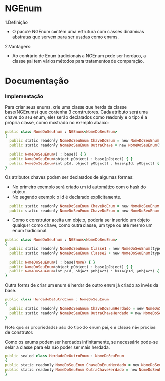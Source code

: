 # NGEnum

1.Definição: 
  - O pacote NGEnum contém uma estrutura com classes dinâmicas abstratas que servem para ser usadas como enums.

2.Vantagens: 
-   Ao contrário de Enum tradicionais a NGEnum pode ser herdado, a classe pai tem vários métodos para tratamentos de comparação.

# Documentação

### Implementação

Para criar seus enums, crie uma classe que herda da classe base(NGEnums) que contenha 3 construtores. Cada atributo será uma chave do seu enum, eles serão declarados como readonly e o tipo é a própria classe,  como mostrado no exemplo abaixo:
```ruby
public class NomeDoSeuEnum : NGEnums<NomeDoSeuEnum>
{
  public static readonly NomeDoSeuEnum ChaveDoEnum = new NomeDoSeuEnum("ChaveDoEnum");
  public static readonly NomeDoSeuEnum OutraChave = new NomeDoSeuEnum("OutraChave");

  public NomeDoSeuEnum() : base() { }
  public NomeDoSeuEnum(object pObject) : base(pObject) { }
  public NomeDoSeuEnum(int pId, object pObject) : base(pId, pObject) { }
}
```

Os atributos chaves podem ser declarados de algumas formas:
 - No primeiro exemplo será criado um id automático com o hash do objeto.
 - No segundo exemplo o id é declarado explicitamente. 
```ruby
  public static readonly NomeDoSeuEnum ChaveDoEnum = new NomeDoSeuEnum("ChaveDoEnum");
  public static readonly NomeDoSeuEnum ChaveDoEnum = new NomeDoSeuEnum(1,"ChaveDoEnum");
```

  - Como o construtor aceita um objeto, poderia ser inserido um objeto qualquer como chave, como outra classe, um type ou até mesmo um enum tradicional.
```ruby
public class NomeDoSeuEnum : NGEnums<NomeDoSeuEnum>
{
  public static readonly NomeDoSeuEnum Classe1 = new NomeDoSeuEnum(typeof(Classe1);
  public static readonly NomeDoSeuEnum Classe2 = new NomeDoSeuEnum(typeof(Classe2);

  public NomeDoSeuEnum() : base(None) { }
  public NomeDoSeuEnum(object pObject) : base(pObject) { }
  public NomeDoSeuEnum(int pId, object pObject) : base(pId, pObject) { }
}
```

Outra forma de criar um enum é herdar de outro enum já criado ao invés da base.
```ruby
public class HerdadoDeOutroEnum : NomeDoSeuEnum
{
  public static readonly NomeDoSeuEnum ChaveDoEnumHerdado = new NomeDoSeuEnum("ChaveDoEnumHerdado");
  public static readonly NomeDoSeuEnum OutraChaveHerdado = new NomeDoSeuEnum("OutraChaveHerdado");
}
```

Note que as propriedades são do tipo do enum pai, e a classe não precisa de construtor.

Como os enums podem ser herdados infinitamente, se necessário pode-se selar a classe para ela não poder ser mais herdada.
```ruby
public sealed class HerdadoDeOutroEnum : NomeDoSeuEnum
{
public static readonly NomeDoSeuEnum ChaveDoEnumHerdado = new NomeDoSeuEnum("ChaveDoEnumHerdado");
public static readonly NomeDoSeuEnum OutraChaveHerdado = new NomeDoSeuEnum("OutraChaveHerdado");
}
```
